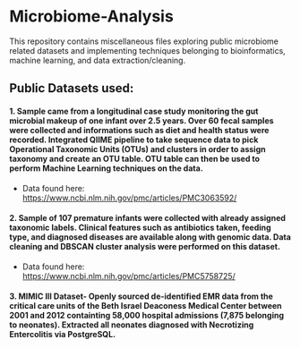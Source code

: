 # Microbiome-Analysis

This repository contains miscellaneous files exploring public microbiome related datasets and implementing techniques belonging to bioinformatics, machine learning, and data extraction/cleaning. 

## Public Datasets used: 

#### 1. Sample came from a longitudinal case study monitoring the gut microbial makeup of one infant over 2.5 years. Over 60 fecal samples were collected and informations such as diet and health status were recorded. Integrated QIIME pipeline to take sequence data to pick Operational Taxonomic Units (OTUs) and clusters in order to assign taxonomy and create an OTU table. OTU table can then be used to perform Machine Learning techniques on the data. 

* Data found here: https://www.ncbi.nlm.nih.gov/pmc/articles/PMC3063592/ 

#### 2. Sample of 107 premature infants were collected with already assigned taxonomic labels. Clinical features such as antibiotics taken, feeding type, and diagnosed diseases are available along with genomic data. Data cleaning and DBSCAN cluster analysis were performed on this dataset. 

* Data found here: https://www.ncbi.nlm.nih.gov/pmc/articles/PMC5758725/

#### 3. MIMIC III Dataset- Openly sourced de-identified EMR data from the critical care units of the Beth Israel Deaconess Medical Center between 2001 and 2012 containting 58,000 hospital admissions (7,875 belonging to neonates). Extracted all neonates diagnosed with Necrotizing Entercolitis via PostgreSQL. 

